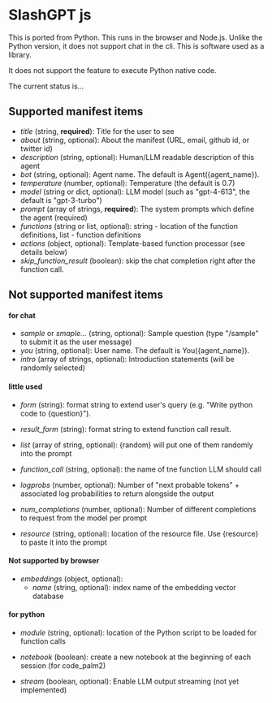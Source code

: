 # SlashGPT js

This is ported from Python. This runs in the browser and Node.js.
Unlike the Python version, it does not support chat in the cli. This is software used as a library.

It does not support the feature to execute Python native code.

The current status is...

## Supported manifest items
- *title* (string, **required**): Title for the user to see
- *about* (string, optional): About the manifest (URL, email, github id, or twitter id)
- *description* (string, optional): Human/LLM readable description of this agent
- *bot* (string, optional): Agent name. The default is Agent({agent_name}).
- *temperature* (number, optional): Temperature (the default is 0.7)
- *model* (string or dict, optional): LLM model (such as "gpt-4-613", the default is "gpt-3-turbo")
- *prompt* (array of strings, **required**): The system prompts which define the agent (required)
- *functions* (string or list, optional): string - location of the function definitions, list - function definitions
- *actions* (object, optional): Template-based function processor (see details below)
- *skip_function_result* (boolean): skip the chat completion right after the function call.


## Not supported manifest items

#### for chat
- *sample* or *smaple...* (string, optional): Sample question (type "/sample" to submit it as the user message)
- *you* (string, optional): User name. The default is You({agent_name}).
- *intro* (array of strings, optional): Introduction statements (will be randomly selected)

#### little used
- *form* (string): format string to extend user's query (e.g. "Write python code to {question}").
- *result_form* (string): format string to extend function call result.
- *list* (array of string, optional): {random} will put one of them randomly into the prompt

- *function_call* (string, optional): the name of tne function LLM should call
- *logprobs* (number, optional): Number of "next probable tokens" + associated log probabilities to return alongside the output
- *num_completions* (number, optional): Number of different completions to request from the model per prompt
- *resource* (string, optional): location of the resource file. Use {resource} to paste it into the prompt

#### Not supported by browser
- *embeddings* (object, optional):
  - *name* (string, optional): index name of the embedding vector database

#### for python
- *module* (string, optional): location of the Python script to be loaded for function calls
- *notebook* (boolean): create a new notebook at the beginning of each session (for code_palm2)


- *stream* (boolean, optional): Enable LLM output streaming (not yet implemented)

